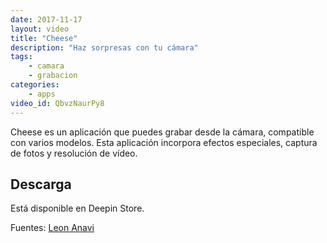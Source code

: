 ```yaml
---
date: 2017-11-17
layout: video
title: "Cheese"
description: "Haz sorpresas con tu cámara"
tags:
    - camara
    - grabacion
categories:
    - apps
video_id: QbvzNaurPy8
---
```


Cheese es un aplicación que puedes grabar desde la cámara, compatible con varios modelos. Esta aplicación incorpora efectos especiales, captura de fotos y resolución de vídeo.

## Descarga

Está disponible en Deepin Store.

Fuentes: [Leon Anavi](https://www.youtube.com/channel/UC4OQ5CQw8kuucCM8mG8woOQ)

